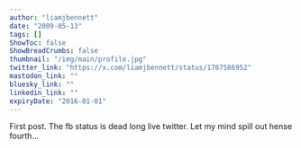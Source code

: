 ```yaml
---
author: "liamjbennett"
date: "2009-05-13"
tags: []
ShowToc: false
ShowBreadCrumbs: false
thumbnail: "/img/main/profile.jpg"
twitter_link: "https://x.com/liamjbennett/status/1787586952"
mastodon_link: ""
bluesky_link: ""
linkedin_link: ""
expiryDate: "2016-01-01"
---
```


First post. The fb status is dead long live twitter. Let my mind spill out hense fourth...

